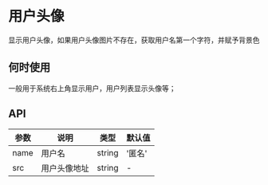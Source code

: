 # 用户头像
显示用户头像，如果用户头像图片不存在，获取用户名第一个字符，并赋予背景色

## 何时使用
一般用于系统右上角显示用户，用户列表显示头像等；

## API
参数|说明|类型|默认值
---|---|---|---
name | 用户名 | string | '匿名'
src | 用户头像地址 | string | -
